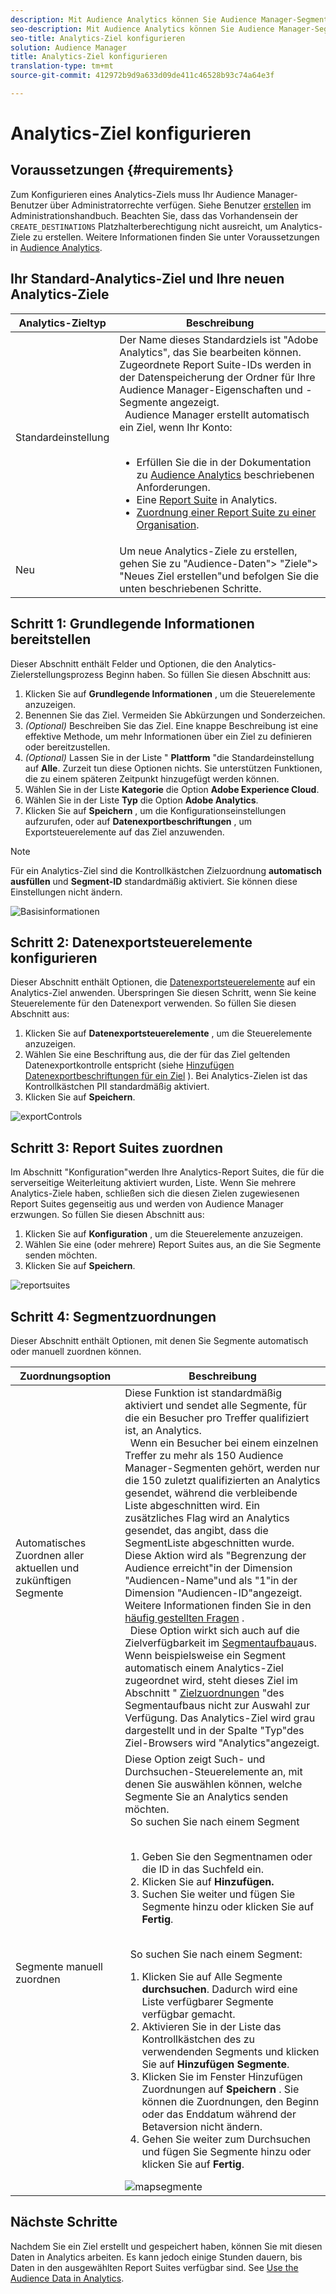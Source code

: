 ```yaml
---
description: Mit Audience Analytics können Sie Audience Manager-Segmente an Analytics senden. Um diese Funktion zu verwenden, erstellen Sie in Audience Manager Analytics-Ziel- und Zuordnungssegmente.
seo-description: Mit Audience Analytics können Sie Audience Manager-Segmente an Analytics senden. Um diese Funktion zu verwenden, erstellen Sie in Audience Manager Analytics-Ziel- und Zuordnungssegmente.
seo-title: Analytics-Ziel konfigurieren
solution: Audience Manager
title: Analytics-Ziel konfigurieren
translation-type: tm+mt
source-git-commit: 412972b9d9a633d09de411c46528b93c74a64e3f

---
```



# Analytics-Ziel konfigurieren

## Voraussetzungen {#requirements}

Zum Konfigurieren eines Analytics-Ziels muss Ihr Audience Manager-Benutzer über Administratorrechte verfügen. Siehe Benutzer [erstellen](/help/using/features/administration/administration-overview.md#create-users) im Administrationshandbuch. Beachten Sie, dass das Vorhandensein der `CREATE_DESTINATIONS` Platzhalterberechtigung [](/help/using/features/administration/administration-overview.md#wild-card-permissions) nicht ausreicht, um Analytics-Ziele zu erstellen.
Weitere Informationen finden Sie unter Voraussetzungen in [Audience Analytics](https://docs.adobe.com/content/help/en/analytics/integration/audience-analytics/mc-audiences-aam.html).

## Ihr Standard-Analytics-Ziel und Ihre neuen Analytics-Ziele

| Analytics-Zieltyp | Beschreibung |
|---|---|
| Standardeinstellung | Der Name dieses Standardziels ist &quot;Adobe Analytics&quot;, das Sie bearbeiten können. Zugeordnete Report Suite-IDs werden in der Datenspeicherung der Ordner für Ihre Audience Manager-Eigenschaften und -Segmente angezeigt. <br>  Audience Manager erstellt automatisch ein Ziel, wenn Ihr Konto: <br>  <ul><li>Erfüllen Sie die in der Dokumentation zu [Audience Analytics](https://docs.adobe.com/content/help/en/analytics/integration/audience-analytics/mc-audiences-aam.html) beschriebenen Anforderungen.</li><li>Eine [Report Suite](https://docs.adobe.com/content/help/en/analytics/admin/manage-report-suites/report-suites-admin.html) in Analytics.</li><li>[Zuordnung einer Report Suite zu einer Organisation](https://docs.adobe.com/content/help/en/core-services/interface/about-core-services/report-suite-mapping.html).</li></ul> |
| Neu | Um neue Analytics-Ziele zu erstellen, gehen Sie zu &quot;Audience-Daten&quot;> &quot;Ziele&quot;> &quot;Neues Ziel erstellen&quot;und befolgen Sie die unten beschriebenen Schritte. |

## Schritt 1: Grundlegende Informationen bereitstellen

Dieser Abschnitt enthält Felder und Optionen, die den Analytics-Zielerstellungsprozess Beginn haben. So füllen Sie diesen Abschnitt aus:

1. Klicken Sie auf **Grundlegende Informationen** , um die Steuerelemente anzuzeigen.
2. Benennen Sie das Ziel. Vermeiden Sie Abkürzungen und Sonderzeichen.
3. *(Optional)* Beschreiben Sie das Ziel. Eine knappe Beschreibung ist eine effektive Methode, um mehr Informationen über ein Ziel zu definieren oder bereitzustellen.
4. *(Optional)* Lassen Sie in der Liste &quot; **Plattform** &quot;die Standardeinstellung auf **Alle**. Zurzeit tun diese Optionen nichts. Sie unterstützen Funktionen, die zu einem späteren Zeitpunkt hinzugefügt werden können.
5. Wählen Sie in der Liste **Kategorie** die Option **Adobe Experience Cloud**.
6. Wählen Sie in der Liste **Typ** die Option **Adobe Analytics**.
7. Klicken Sie auf **Speichern** , um die Konfigurationseinstellungen aufzurufen, oder auf **Datenexportbeschriftungen** , um Exportsteuerelemente auf das Ziel anzuwenden.

>[!NOTE]
>
>Für ein Analytics-Ziel sind die Kontrollkästchen Zielzuordnung **automatisch ausfüllen** und **Segment-ID** standardmäßig aktiviert. Sie können diese Einstellungen nicht ändern.

![Basisinformationen](assets/basicinformation.png)

## Schritt 2: Datenexportsteuerelemente konfigurieren

Dieser Abschnitt enthält Optionen, die [Datenexportsteuerelemente](/help/using/features/data-export-controls.md) auf ein Analytics-Ziel anwenden. Überspringen Sie diesen Schritt, wenn Sie keine Steuerelemente für den Datenexport verwenden. So füllen Sie diesen Abschnitt aus:

1. Klicken Sie auf **Datenexportsteuerelemente** , um die Steuerelemente anzuzeigen.
1. Wählen Sie eine Beschriftung aus, die der für das Ziel geltenden Datenexportkontrolle entspricht (siehe [Hinzufügen Datenexportbeschriftungen für ein Ziel](/help/using/features/destinations/add-data-export-labels.md) ). Bei Analytics-Zielen ist das Kontrollkästchen PII standardmäßig aktiviert.
1. Klicken Sie auf **Speichern**.

![exportControls](assets/exportControls.png)

## Schritt 3: Report Suites zuordnen

Im Abschnitt &quot;Konfiguration&quot;werden Ihre Analytics-Report Suites, die für die serverseitige Weiterleitung aktiviert wurden, Liste. Wenn Sie mehrere Analytics-Ziele haben, schließen sich die diesen Zielen zugewiesenen Report Suites gegenseitig aus und werden von Audience Manager erzwungen. So füllen Sie diesen Abschnitt aus:

1. Klicken Sie auf **Konfiguration** , um die Steuerelemente anzuzeigen.
1. Wählen Sie eine (oder mehrere) Report Suites aus, an die Sie Segmente senden möchten.
1. Klicken Sie auf **Speichern**.

![reportsuites](assets/reportSuites.png)

## Schritt 4: Segmentzuordnungen

Dieser Abschnitt enthält Optionen, mit denen Sie Segmente automatisch oder manuell zuordnen können.

| Zuordnungsoption | Beschreibung |
|---|---|
| Automatisches Zuordnen aller aktuellen und zukünftigen Segmente | Diese Funktion ist standardmäßig aktiviert und sendet alle Segmente, für die ein Besucher pro Treffer qualifiziert ist, an Analytics. <br>  Wenn ein Besucher bei einem einzelnen Treffer zu mehr als 150 Audience Manager-Segmenten gehört, werden nur die 150 zuletzt qualifizierten  an Analytics gesendet, während die verbleibende Liste abgeschnitten wird. Ein zusätzliches Flag wird an Analytics gesendet, das angibt, dass die SegmentListe abgeschnitten wurde. Diese Aktion wird als &quot;Begrenzung der Audience erreicht&quot;in der Dimension &quot;Audiencen-Name&quot;und als &quot;1&quot;in der Dimension &quot;Audiencen-ID&quot;angezeigt. Weitere Informationen finden Sie in den [häufig gestellten Fragen](https://docs.adobe.com/content/help/en/analytics/integration/audience-analytics/audience-analytics-workflow/mc-audiences-faqs.html) . <br>  Diese Option wirkt sich auch auf die Zielverfügbarkeit im [Segmentaufbau](/help/using/features/segments/segment-builder.md)aus. Wenn beispielsweise ein Segment automatisch einem Analytics-Ziel zugeordnet wird, steht dieses Ziel im Abschnitt &quot; [Zielzuordnungen](/help/using/features/segments/segment-builder.md#segment-builder-controls-destinations) &quot;des Segmentaufbaus nicht zur Auswahl zur Verfügung. Das Analytics-Ziel wird grau dargestellt und in der Spalte &quot;Typ&quot;des Ziel-Browsers wird &quot;Analytics&quot;angezeigt. |
| Segmente manuell zuordnen | Diese Option zeigt Such- und Durchsuchen-Steuerelemente an, mit denen Sie auswählen können, welche Segmente Sie an Analytics senden möchten. <br>  So suchen Sie nach einem Segment <br>  <ol><li>Geben Sie den Segmentnamen oder die ID in das Suchfeld ein.</li><li>Klicken Sie auf <b>Hinzufügen.</b></li><li>Suchen Sie weiter und fügen Sie Segmente hinzu oder klicken Sie auf <b>Fertig</b>.</li></ol><br>  So suchen Sie nach einem Segment: <ol><li>Klicken Sie auf Alle Segmente <b>durchsuchen</b>. Dadurch wird eine Liste verfügbarer Segmente verfügbar gemacht.</li><li>Aktivieren Sie in der Liste das Kontrollkästchen des zu verwendenden Segments und klicken Sie auf <b>Hinzufügen Segmente</b>.</li><li>Klicken Sie im Fenster Hinzufügen Zuordnungen auf <b>Speichern</b> . Sie können die Zuordnungen, den Beginn oder das Enddatum während der Betaversion nicht ändern.</li><li>Gehen Sie weiter zum Durchsuchen und fügen Sie Segmente hinzu oder klicken Sie auf <b>Fertig</b>.</li></ol> ![mapsegmente](assets/mapSegments.png) |

## Nächste Schritte

Nachdem Sie ein Ziel erstellt und gespeichert haben, können Sie mit diesen Daten in Analytics arbeiten. Es kann jedoch einige Stunden dauern, bis Daten in den ausgewählten Report Suites verfügbar sind. See [Use the Audience Data in Analytics](https://docs.adobe.com/content/help/en/analytics/integration/audience-analytics/audience-analytics-workflow/use-audience-data-analytics.html).
